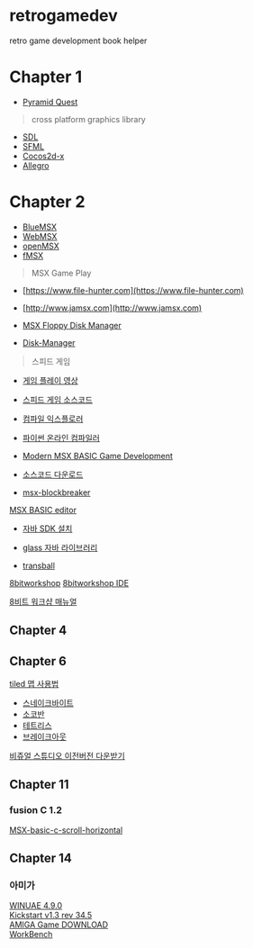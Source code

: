 # retrogamedev
retro game development book helper


# Chapter 1
* [Pyramid Quest](https://webmsx.org/?ROM=https://github.com/pdpdds/ubox_example/releases/download/v1.0/pyramid.rom)

> cross platform graphics library
* [SDL](https://www.libsdl.org/)
* [SFML](https://www.sfml-dev.org/)
* [Cocos2d-x](cocos2d-x)
* [Allegro](https://liballeg.org/)

# Chapter 2
*  [BlueMSX](http://bluemsx.msxblue.com/download.html)
*  [WebMSX](https://webmsx.org/)
*  [openMSX](https://openmsx.org/)
*  [fMSX](https://fms.komkon.org/fMSX/)

> MSX Game Play
* [https://www.file-hunter.com](https://www.file-hunter.com)
* [http://www.jamsx.com](http://www.jamsx.com)

* [MSX Floppy Disk Manager](https://sonono.net/blog/2021/03/04/msx-floppy-disk-manager%ef%bc%88%ce%b1%e7%89%88%ef%bc%89%e3%81%ae%e5%85%ac%e9%96%8b/)
* [Disk-Manager](http://www.lexlechz.at/en/software/DiskMgr.html)
> 스피드 게임
* [게임 플레이 영상](https://www.youtube.com/watch?v=XLkCvbMeQgM)
* [스피드 게임 소스코드](https://github.com/imays76/SpeedGame)

* [컴파일 익스플로러](https://godbolt.org/)  
* [파이썬 온라인 컴파일러](https://www.programiz.com/python-programming/online-compiler/)

* [Modern MSX BASIC Game Development](https://www.amazon.com/Modern-MSX-BASIC-Game-Development-ebook/dp/B0996Y5CS2/ref=sr_1_2?dchild=1&keywords=Modern+MSX+BASIC+Game+Development&qid=1626270330&sr=8-2)
* [소스코드 다운로드](https://github.com/plattysoft/Modern-MSX-BASIC-Game-Dev)
* [msx-blockbreaker](https://github.com/aburi6800/msx-blockbreaker)

[MSX BASIC editor](http://ni.x0.com/msx/tabmegx)
 
* [자바 SDK 설치](https://www.oracle.com/kr/java/technologies/javase-downloads.html)
* [glass 자바 라이브러리](http://www.grauw.nl/projects/glass/)

* [transball](https://github.com/santiontanon/transballmsx)


[8bitworkshop](https://8bitworkshop.com)
[8bitworkshop IDE](https://8bitworkshop.com/v3.8.0/?platform=msx&file=helloworld.asm)

[8비트 워크샵 매뉴얼](http://8bitworkshop.com/blog/docs/ide.md.html)

## Chapter 4

## Chapter 6

[tiled 맵 사용법](https://thd0011.tistory.com/12)

* [스네이크바이트](https://wikidocs.net/135834)
* [소코반](https://wikidocs.net/135835)
* [테트리스](https://wikidocs.net/135836)
* [브레이크아웃](https://wikidocs.net/135833)

[비쥬얼 스튜디오 이전버전 다운받기](https://www.google.com/search?q=visual+studio+2019+community+download&rlz=1C1CHZN_koKR980KR980&oq=visual+&aqs=chrome.2.69i57j69i59l3j35i39j0i433i512j0i131i433i512j0i433i512l3.2168j0j15&sourceid=chrome&ie=UTF-8)
## Chapter 11

### fusion C 1.2
[MSX-basic-c-scroll-horizontal](https://github.com/kikemadrigal/MSX-basic-c-scroll-horizontal-MSX2-test1-space2)  

## Chapter 14
### 아미가
[WINUAE 4.9.0](https://www.winuae.net/download/)  
[Kickstart v1.3 rev 34.5](http://amigamuseum.emu-france.info/Fichiers/ADF/-%20Kickstarts/KS-ROMs)  
[AMIGA Game DOWNLOAD](https://www.planetemu.net/roms/commodore-amiga-games-adf)  
[WorkBench](http://amigamuseum.emu-france.info/Fichiers/ADF/-%20Workbench)
